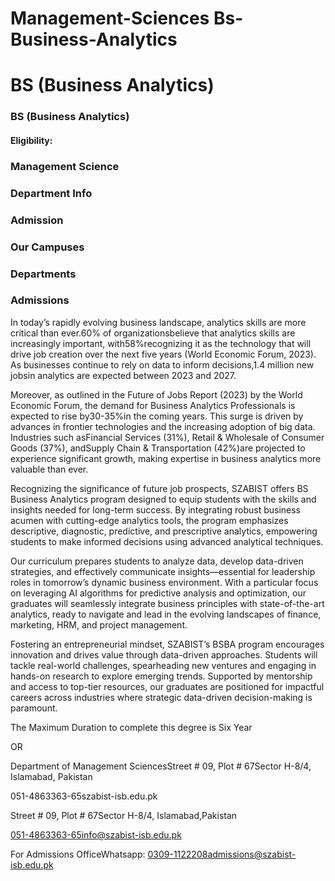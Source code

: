 # Management-Sciences Bs-Business-Analytics

# BS (Business Analytics)

### BS (Business Analytics)

#### Eligibility:

### Management Science

### Department Info

### Admission

### Our Campuses

### Departments

### Admissions

In today’s rapidly evolving business landscape, analytics skills are more critical than ever.60% of organizationsbelieve that analytics skills are increasingly important, with58%recognizing it as the technology that will drive job creation over the next five years (World Economic Forum, 2023). As businesses continue to rely on data to inform decisions,1.4 million new jobsin analytics are expected between 2023 and 2027.

Moreover, as outlined in the Future of Jobs Report (2023) by the World Economic Forum, the demand for Business Analytics Professionals is expected to rise by30-35%in the coming years. This surge is driven by advances in frontier technologies and the increasing adoption of big data. Industries such asFinancial Services (31%), Retail & Wholesale of Consumer Goods (37%), andSupply Chain & Transportation (42%)are projected to experience significant growth, making expertise in business analytics more valuable than ever.

Recognizing the significance of future job prospects, SZABIST offers BS Business Analytics program designed to equip students with the skills and insights needed for long-term success. By integrating robust business acumen with cutting-edge analytics tools, the program emphasizes descriptive, diagnostic, predictive, and prescriptive analytics, empowering students to make informed decisions using advanced analytical techniques.

Our curriculum prepares students to analyze data, develop data-driven strategies, and effectively communicate insights—essential for leadership roles in tomorrow’s dynamic business environment. With a particular focus on leveraging AI algorithms for predictive analysis and optimization, our graduates will seamlessly integrate business principles with state-of-the-art analytics, ready to navigate and lead in the evolving landscapes of finance, marketing, HRM, and project management.

Fostering an entrepreneurial mindset, SZABIST’s BSBA program encourages innovation and drives value through data-driven approaches. Students will tackle real-world challenges, spearheading new ventures and engaging in hands-on research to explore emerging trends. Supported by mentorship and access to top-tier resources, our graduates are positioned for impactful careers across industries where strategic data-driven decision-making is paramount.

The Maximum Duration to complete this degree is Six Year

OR

Department of Management SciencesStreet # 09, Plot # 67Sector H-8/4, Islamabad, Pakistan

051-4863363-65szabist-isb.edu.pk

Street # 09, Plot # 67Sector H-8/4, Islamabad,Pakistan

051-4863363-65info@szabist-isb.edu.pk

For Admissions OfficeWhatsapp: 0309-1122208admissions@szabist-isb.edu.pk

